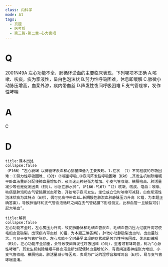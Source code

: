 ```yaml
---
class: 内科学
mode: A1
tags:
  - 真题
  - 医考帮
  - 第三篇-第二章-心力衰竭
---
```


# Q
2001N49A 左心功能不全、肺循环淤血的主要临床表现，下列哪项不正确
A.咳嗽、咳痰，痰为浆液性，呈白色泡沫状
B.劳力性呼吸困难，休息即缓解
C.肺微小动脉压增高，血浆外渗，痰内带血丝
D.阵发性夜间呼吸困难
E.支气管痉挛，发作性哮喘

# A
C
# D
```ad-note
title:课本出处
collapse:false
（P166）“左心衰竭 以肺循环淤血和心排量降低为主要表现。1.症状 （1）不同程度的呼吸困难：①劳力性呼吸困难…（B对）②端坐呼吸…③夜间阵发性呼吸困难（D对）…其发生机制除睡眠平卧血液重新分配使肺血量增加外，夜间迷走神经张力增加、小支气管收缩、横膈抬高、肺活量减少等也是促发因素（E对）。④急性肺水肿”。（P166-P167）“（2）咳嗽、咳痰、咯血：咳嗽、咳痰是肺泡和支气管黏膜淤血所致，开始常于夜间发生，坐位或立位时咳嗽可减轻，白色浆液性泡沫状痰为其特点（A对），偶可见痰中带血丝…长期慢性肺淤血肺静脉压力升高（C错，为本题正确答案），导致肺循环和支气管血液循环之间在支气管粘膜下形成侧支，此种血管一旦破裂可引起大咯血”。
```

```ad-summary
title:解析
collapse:false
左心功能不全时，左心房压力升高，致使肺静脉和毛细血管淤血、毛细血管内压力过度升高可使毛细血管破裂，出现痰内带血丝（C错，为本题正确答案）。肺微小动脉破裂出血时，出血量较大，可见于支气管扩张症。左心功能不全时最早出现的症状就是劳力性呼吸困难，休息即缓解（B对）。左心功能不全加重，会导致夜间阵发性呼吸困难（D对），重者可有哮鸣音，称为“心源性哮喘”，其发生机制除睡眠平卧血液重新分配使肺血量增加外，有夜间迷走神经张力增加、小支气管收缩、横膈抬高、肺活量减少等因素，表现为广泛的湿啰音和哮鸣音（E对），易与支气管哮喘混淆。
```


